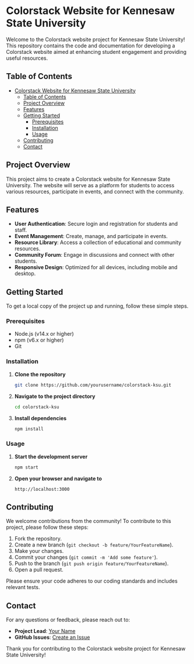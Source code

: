 # Colorstack Website for Kennesaw State University

Welcome to the Colorstack website project for Kennesaw State University! This repository contains the code and documentation for developing a Colorstack website aimed at enhancing student engagement and providing useful resources.

## Table of Contents

- [Colorstack Website for Kennesaw State University](#colorstack-website-for-kennesaw-state-university)
  - [Table of Contents](#table-of-contents)
  - [Project Overview](#project-overview)
  - [Features](#features)
  - [Getting Started](#getting-started)
    - [Prerequisites](#prerequisites)
    - [Installation](#installation)
    - [Usage](#usage)
  - [Contributing](#contributing)
  - [Contact](#contact)

## Project Overview

This project aims to create a Colorstack website for Kennesaw State University. The website will serve as a platform for students to access various resources, participate in events, and connect with the community.

## Features

- **User Authentication**: Secure login and registration for students and staff.
- **Event Management**: Create, manage, and participate in events.
- **Resource Library**: Access a collection of educational and community resources.
- **Community Forum**: Engage in discussions and connect with other students.
- **Responsive Design**: Optimized for all devices, including mobile and desktop.

## Getting Started

To get a local copy of the project up and running, follow these simple steps.

### Prerequisites

- Node.js (v14.x or higher)
- npm (v6.x or higher)
- Git

### Installation

1. **Clone the repository**
    ```bash
    git clone https://github.com/yourusername/colorstack-ksu.git
    ```
2. **Navigate to the project directory**
    ```bash
    cd colorstack-ksu
    ```
3. **Install dependencies**
    ```bash
    npm install
    ```

### Usage

1. **Start the development server**
    ```bash
    npm start
    ```
2. **Open your browser and navigate to**
    ```
    http://localhost:3000
    ```

## Contributing

We welcome contributions from the community! To contribute to this project, please follow these steps:

1. Fork the repository.
2. Create a new branch (`git checkout -b feature/YourFeatureName`).
3. Make your changes.
4. Commit your changes (`git commit -m 'Add some feature'`).
5. Push to the branch (`git push origin feature/YourFeatureName`).
6. Open a pull request.

Please ensure your code adheres to our coding standards and includes relevant tests.


## Contact

For any questions or feedback, please reach out to:

- **Project Lead**: [Your Name](name123@kennesaw.edu)
- **GitHub Issues**: [Create an Issue](https://github.com/yourusername/colorstack-ksu/issues)

Thank you for contributing to the Colorstack website project for Kennesaw State University!
